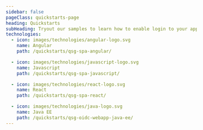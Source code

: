 ```yaml
---
sidebar: false
pageClass: quickstarts-page
heading: Quickstarts
subHeading: Tryout our samples to learn how to enable login to your applications with Asgardeo
technologies:
  - icon: images/technologies/angular-logo.svg
    name: Angular
    path: /quickstarts/qsg-spa-angular/

  - icon: images/technologies/javascript-logo.svg
    name: Javascript
    path: /quickstarts/qsg-spa-javascript/

  - icon: images/technologies/react-logo.svg
    name: React
    path: /quickstarts/qsg-spa-react/

  - icon: images/technologies/java-logo.svg
    name: Java EE
    path: /quickstarts/qsg-oidc-webapp-java-ee/
---
```


<QuickstartOverview/>
